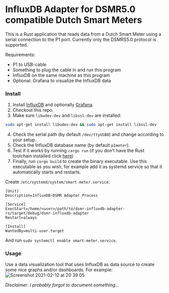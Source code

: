 # InfluxDB Adapter for DSMR5.0 compatible Dutch Smart Meters

This is a Rust application that reads data from a Dutch Smart Meter using a serial connection to the P1 port. Currently only the DSMRS5.0 protocol is supported.

Requirements: 
- P1 to USB-cable
- Something to plug the cable in and run this program
- InfluxDB on the same machine as this program
- Optional: Grafana to visualize the InfluxDB data

### Install

1. Install [InfluxDB](https://docs.influxdata.com/influxdb/v1.8/introduction/install/) and optionally [Grafana](https://grafana.com/docs/grafana/latest/installation/).
2. Checkout this repo.
3. Make sure `libudev-dev` and `libssl-dev` are installed:
```sh
sudo apt-get install libudev-dev && sudo apt-get install libssl-dev
```
4. Check the serial path (by default `/dev/ttyUSB0`) and change according to your setup.
5. Check the InfluxDB database name (by default `p1meter`).
5. Test if it works by running `cargo run` (if you don't have the Rust toolchain installed click [here](https://www.rust-lang.org/tools/install))
6. Finally, run `cargo build` to create the binary executable. Use this executable as you wish, for example add it as systemd service so that it automatically starts and restarts.

Create `/etc/systemd/system/smart-meter.service`:
```
[Unit]
Description=InfluxDB-DSMR Adapter Process

[Service]
ExecStart=/home/<user>/path/to/dsmr-influxdb-adapter-rs/target/debug/dsmr-influxdb-adapter
Restart=always

[Install]
WantedBy=multi-user.target
```

And run `sudo systemctl enable smart-meter.service`.

### Usage

Use a data visualization tool that uses InfluxDB as data source to create some nice graphs and/or dashboards. For example:
![Screenshot 2021-02-12 at 20 39 05](https://user-images.githubusercontent.com/5762579/107816565-3b64e000-6d75-11eb-8b5e-5824ca8ac91b.png)

_Disclaimer: I probably forgot to document something..._
